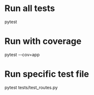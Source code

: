 # Run all tests

pytest

# Run with coverage

pytest --cov=app

# Run specific test file

pytest tests/test_routes.py
